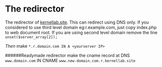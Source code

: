 # The redirector
The redirector of [kernellab.site](http://r.kernellab.site). This can redirect using DNS only.
If you considered to use third level domain eg:r.example.com, just copy index.php to web document root. If you are using second level domain remove the line ```unset($server_array[2]);```

*Then* make ```*.r.domain.com IN A <yourserver IP>```

######Readymade redirector
make the cname record at DNS <br />
```www.domain.com``` IN CNAME ```www.new-domain.com.r.kernellab.site```
